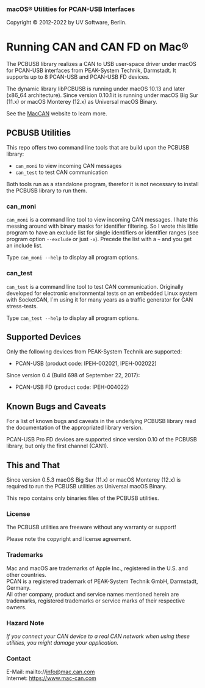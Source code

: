 ### macOS&reg; Utilities for PCAN-USB Interfaces

Copyright &copy; 2012-2022 by UV Software, Berlin.

# Running CAN and CAN FD on Mac&reg;

The PCBUSB library realizes a CAN to USB user-space driver under macOS for PCAN-USB interfaces from PEAK-System Technik, Darmstadt.
It supports up to 8 PCAN-USB and PCAN-USB FD devices.

The dynamic library libPCBUSB is running under macOS 10.13 and later (x86_64 architecture).
Since version 0.10.1 it is running under macOS Big Sur (11.x) or macOS Monterey (12.x) as Universal macOS Binary.  

See the [MacCAN](https://www.mac-can.com/) website to learn more.

## PCBUSB Utilities

This repo offers two command line tools that are build upon the PCBUSB library:
- `can_moni` to view incoming CAN messages
- `can_test` to test CAN communication

Both tools run as a standalone program, therefor it is not necessary to install the PCBUSB library to run them.

### can_moni

`can_moni` is a command line tool to view incoming CAN messages.
I hate this messing around with binary masks for identifier filtering.
So I wrote this little program to have an exclude list for single identifiers or identifier ranges (see program option `--exclude` or just `-x`).
Precede the list with a `~` and you get an include list.

Type `can_moni --help` to display all program options.

### can_test

`can_test` is a command line tool to test CAN communication.
Originally developed for electronic environmental tests on an embedded Linux system with SocketCAN, I´m using it for many years as a traffic generator for CAN stress-tests.

Type `can_test --help` to display all program options.

## Supported Devices

Only the following devices from PEAK-System Technik are supported:
- PCAN-USB (product code: IPEH-002021, IPEH-002022)

Since version 0.4 (Build 698 of September 22, 2017):
- PCAN-USB FD (product code: IPEH-004022)

## Known Bugs and Caveats

For a list of known bugs and caveats in the underlying PCBUSB library read the documentation of the appropriated library version.

PCAN-USB Pro FD devices are supported since version 0.10 of the PCBUSB library, but only the first channel (CAN1).

## This and That

Since version 0.5.3 macOS Big Sur (11.x) or macOS Monterey (12.x) is required to run the PCBUSB utilities as Universal macOS Binary.

This repo contains only binaries files of the PCBUSB utilities.

### License

The PCBUSB utilities are freeware without any warranty or support!

Please note the copyright and license agreement.

### Trademarks

Mac and macOS are trademarks of Apple Inc., registered in the U.S. and other countries. \
PCAN is a registered trademark of PEAK-System Technik GmbH, Darmstadt, Germany. \
All other company, product and service names mentioned herein are trademarks, registered trademarks or service marks of their respective owners.

### Hazard Note

_If you connect your CAN device to a real CAN network when using these utilities, you might damage your application._

### Contact

E-Mail: mailto://info@mac.can.com \
Internet: https://www.mac-can.com
